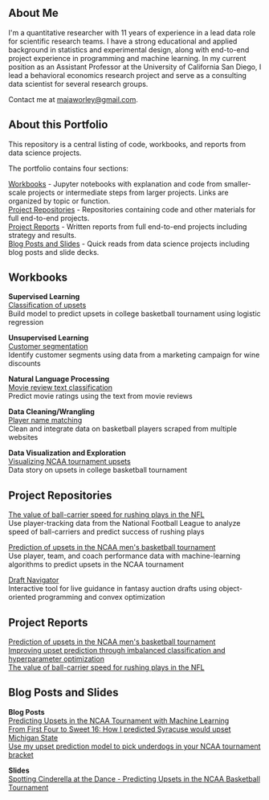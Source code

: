 ## About Me
I'm a quantitative researcher with 11 years of experience in a lead data role for scientific research teams. I have a strong educational and applied background in statistics and experimental design, along with end-to-end project experience in programming and machine learning. In my current position as an Assistant Professor at the University of California San Diego, I lead a behavioral economics research project and serve as a consulting data scientist for several research groups.

Contact me at majaworley@gmail.com.

## About this Portfolio
This repository is a central listing of code, workbooks, and reports from data science projects.

The portfolio contains four sections:

[Workbooks](#workbooks) - Jupyter notebooks with explanation and code from smaller-scale projects or intermediate steps from larger projects. Links are organized by topic or function.  
[Project Repositories](#major-project-repositories) - Repositories containing code and other materials for full end-to-end projects.  
[Project Reports](#major-project-reports) - Written reports from full end-to-end projects including strategy and results.  
[Blog Posts and Slides](#blog-posts-and-slides) - Quick reads from data science projects including blog posts and slide decks.

## Workbooks
**Supervised Learning**  
[Classification of upsets](notebooks/classifying_upsets.ipynb)  
Build model to predict upsets in college basketball tournament using logistic regression

**Unsupervised Learning**  
[Customer segmentation](notebooks/customer_clustering.ipynb)  
Identify customer segments using data from a marketing campaign for wine discounts

**Natural Language Processing**  
[Movie review text classification](notebooks/review_classification.ipynb)  
Predict movie ratings using the text from movie reviews  

**Data Cleaning/Wrangling**  
[Player name matching](notebooks/player_matching.ipynb)  
Clean and integrate data on basketball players scraped from multiple websites

**Data Visualization and Exploration**  
[Visualizing NCAA tournament upsets](notebooks/upset_visualization.ipynb)  
Data story on upsets in college basketball tournament

## Project Repositories
[The value of ball-carrier speed for rushing plays in the NFL](https://github.com/mworles/nfl_tracking)  
Use player-tracking data from the National Football League to analyze speed of ball-carriers and predict success of rushing plays

[Prediction of upsets in the NCAA men's basketball tournament](https://github.com/mworles/bracket_vision)  
Use player, team, and coach performance data with machine-learning algorithms to predict upsets in the NCAA tournament

[Draft Navigator](https://github.com/mworles/draftnav)  
Interactive tool for live guidance in fantasy auction drafts using object-oriented programming and convex optimization  

## Project Reports
[Prediction of upsets in the NCAA men's basketball tournament](reports/upset_prediction_1_report.pdf)  
[Improving upset prediction through imbalanced classification and hyperparameter optimization](reports/upset_prediction_2_report.pdf)  
[The value of ball-carrier speed for rushing plays in the NFL](reports/nfl_tracking_1.pdf)  

## Blog Posts and Slides
**Blog Posts**  
[Predicting Upsets in the NCAA Tournament with Machine Learning](https://towardsdatascience.com/predicting-upsets-in-the-ncaa-tournament-with-machine-learning-816fecf41f01?source=friends_link&sk=b3590066d81db17f861ddc76da358e13)  
[From First Four to Sweet 16: How I predicted Syracuse would upset Michigan State](https://towardsdatascience.com/from-first-four-to-sweet-16-how-i-predicted-syracuse-would-upset-michigan-state-32fc95c96fa4?source=friends_link&sk=5c8890c53c838a154288c52183af0ae3)  
[Use my upset prediction model to pick underdogs in your NCAA tournament bracket](https://towardsdatascience.com/use-my-upset-prediction-model-to-pick-underdogs-in-your-ncaa-tournament-bracket-87c4aa3935f5?source=friends_link&sk=aa4bbb08d41a35ca6e40d984945b646f)  

**Slides**  
[Spotting Cinderella at the Dance - Predicting Upsets in the NCAA Basketball Tournament](posts/upsets_deck.pdf)  
